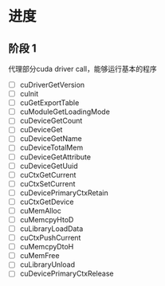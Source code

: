 # 进度

## 阶段 1
代理部分cuda driver call，能够运行基本的程序
- [ ] cuDriverGetVersion
- [ ] cuInit
- [ ] cuGetExportTable
- [ ] cuModuleGetLoadingMode
- [ ] cuDeviceGetCount
- [ ] cuDeviceGet
- [ ] cuDeviceGetName
- [ ] cuDeviceTotalMem
- [ ] cuDeviceGetAttribute
- [ ] cuDeviceGetUuid
- [ ] cuCtxGetCurrent
- [ ] cuCtxSetCurrent
- [ ] cuDevicePrimaryCtxRetain
- [ ] cuCtxGetDevice
- [ ] cuMemAlloc
- [ ] cuMemcpyHtoD
- [ ] cuLibraryLoadData
- [ ] cuCtxPushCurrent
- [ ] cuMemcpyDtoH
- [ ] cuMemFree
- [ ] cuLibraryUnload
- [ ] cuDevicePrimaryCtxRelease